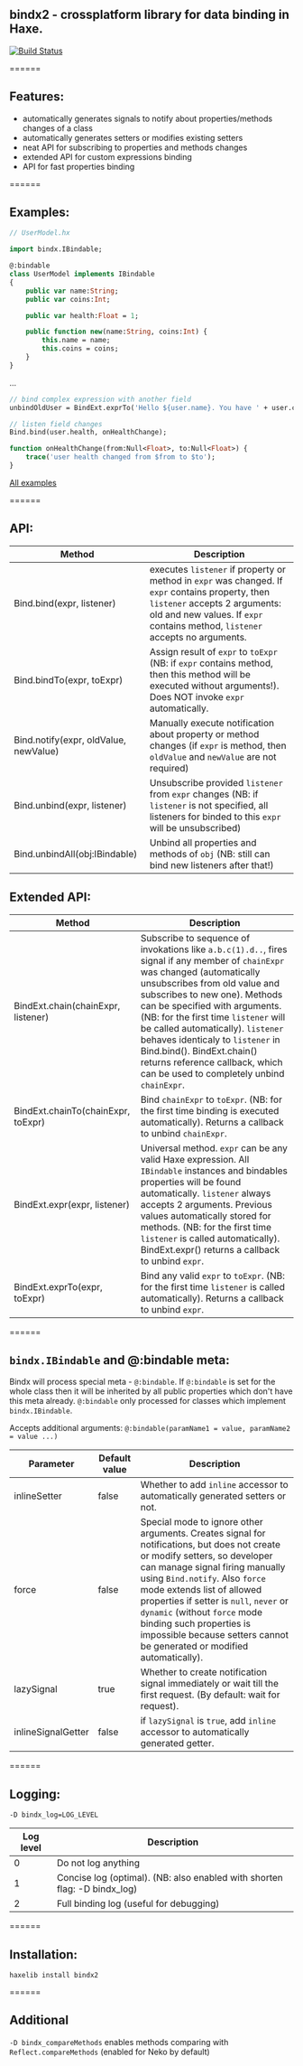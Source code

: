 ## bindx2 - crossplatform library for data binding in Haxe.

[![Build Status](https://travis-ci.org/profelis/bindx2.svg?branch=master)](https://travis-ci.org/profelis/bindx2)

======

## Features:

- automatically generates signals to notify about properties/methods changes of a class
- automatically generates setters or modifies existing setters
- neat API for subscribing to properties and methods changes
- extended API for custom expressions binding
- API for fast properties binding

======

## Examples:

```haxe
// UserModel.hx

import bindx.IBindable;

@:bindable
class UserModel implements IBindable
{
    public var name:String;
    public var coins:Int;

    public var health:Float = 1;

    public function new(name:String, coins:Int) {
        this.name = name;
        this.coins = coins;
    }
}
```
...
```haxe
// bind complex expression with another field
unbindOldUser = BindExt.exprTo('Hello ${user.name}. You have ' + user.coins + " coins", this.textField.text);

// listen field changes
Bind.bind(user.health, onHealthChange);

function onHealthChange(from:Null<Float>, to:Null<Float>) {
    trace('user health changed from $from to $to');
}
```

[All examples](https://github.com/profelis/bindx2/tree/master/samples/)

======

## API:

Method       | Description
------------ | -------------
Bind.bind(expr, listener) | executes `listener` if property or method in `expr` was changed. If `expr` contains property, then `listener` accepts 2 arguments: old and new values. If `expr` contains method, `listener` accepts no arguments.
Bind.bindTo(expr, toExpr) | Assign result of `expr` to `toExpr` (NB: if `expr` contains method, then this method will be executed without arguments!). Does NOT invoke `expr` automatically.
Bind.notify(expr, oldValue, newValue) | Manually execute notification about property or method changes (if `expr` is method, then `oldValue` and `newValue` are not required)
Bind.unbind(expr, listener) | Unsubscribe provided `listener` from `expr` changes (NB: if `listener` is not specified, all listeners for binded to this `expr` will be unsubscribed)
Bind.unbindAll(obj:IBindable) | Unbind all properties and methods of `obj` (NB: still can bind new listeners after that!)

## Extended API:

Method       | Description
------------ | -------------
BindExt.chain(chainExpr, listener) | Subscribe to sequence of invokations like `a.b.c(1).d..`, fires signal if any member of `chainExpr` was changed (automatically unsubscribes from old value and subscribes to new one). Methods can be specified with arguments. (NB: for the first time `listener` will be called automatically). `listener` behaves identicaly to `listener` in Bind.bind(). BindExt.chain() returns reference callback, which can be used to completely unbind `chainExpr`.
BindExt.chainTo(chainExpr, toExpr) | Bind `chainExpr` to `toExpr`. (NB: for the first time binding is executed automatically). Returns a callback to unbind `chainExpr`.
BindExt.expr(expr, listener) | Universal method. `expr` can be any valid Haxe expression. All `IBindable` instances and bindables properties will be found automatically. `listener` always accepts 2 arguments. Previous values automatically stored for methods. (NB: for the first time `listener` is called automatically). BindExt.expr() returns a callback to unbind `expr`.
BindExt.exprTo(expr, toExpr) | Bind any valid `expr` to `toExpr`. (NB: for the first time `listener` is called automatically). Returns a callback to unbind `expr`.

======

## `bindx.IBindable` and @:bindable meta:

Bindx will process special meta - `@:bindable`. If `@:bindable` is set for the whole class then it will be inherited by all public properties which don't have this meta already. `@:bindable` only processed for classes which implement `bindx.IBindable`.

Accepts additional arguments: `@:bindable(paramName1 = value, paramName2 = value ...)`

Parameter    | Default value | Description
------------ | ------------- | -------------
inlineSetter | false | Whether to add `inline` accessor to automatically generated setters or not.
force | false | Special mode to ignore other arguments. Creates signal for notifications, but does not create or modify setters, so developer can manage signal firing manually using `Bind.notify`. Also `force` mode extends list of allowed properties if setter is `null`, `never` or `dynamic` (without `force` mode binding such properties is impossible because setters cannot be generated or modified automatically).
lazySignal | true | Whether to create notification signal immediately or wait till the first request. (By default: wait for request).
inlineSignalGetter | false | if `lazySignal` is `true`, add `inline` accessor to automatically generated getter.


======

## Logging:

```-D bindx_log=LOG_LEVEL```

Log level    | Description
------------ | -------------
0 | Do not log anything
1 | Concise log (optimal). (NB: also enabled with shorten flag: -D bindx_log)
2 | Full binding log (useful for debugging)

======

## Installation:

`haxelib install bindx2`

======

## Additional

`-D bindx_compareMethods` enables methods comparing with `Reflect.compareMethods` (enabled for Neko by default)

